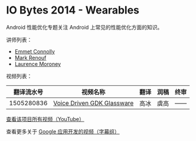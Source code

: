 # IO Bytes 2014 - Wearables

Android 性能优化专题关注 Android 上常见的性能优化方面的知识。

讲师列表：

*   [Emmet Connolly](https://plus.google.com/+EmmetConnolly)
*   [Mark Renouf](https://plus.google.com/+MarkRenouf)
*   [Laurence Moroney](https://plus.google.com/+LaurenceMoroney)

 
视频列表：

| 翻译流水号 | 视频名称 | 翻译 | 润稿 | 终审 |
| -- | -- | -- | -- | -- |
| 1505280836 | [Voice Driven GDK Glassware](http://pub.gfansub.com/GoogleApps/070-IO-Bytes-2014-Wearables/1505280836-voice-driven-gdk-glassware.html)  | 高冰 | 虞高 | —— |


[查看该项目所有视频（YouTube）](https://www.youtube.com/playlist?list=PLOU2XLYxmsIJu9yzFxRDR1AUmrEu0lRMw)

查看更多关于 [Google 应用开发的视频（字幕组）](http://pub.gfansub.com/GoogleApps/index.html)


